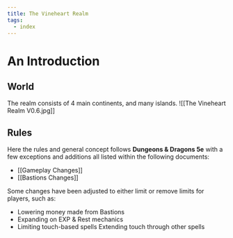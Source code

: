 ```yaml
---
title: The Vineheart Realm
tags:
  - index
---
```


# An Introduction

## World

The realm consists of 4 main continents, and many islands.
![[The Vineheart Realm V0.6.jpg]]

## Rules

Here the rules and general concept follows **Dungeons & Dragons 5e** with a few exceptions and additions all listed within the following documents:
- [[Gameplay Changes]] 
- [[Bastions Changes]]

Some changes have been adjusted to either limit or remove limits for players, such as:
- Lowering money made from Bastions
- Expanding on EXP & Rest mechanics
- Limiting touch-based spells
	Extending touch through other spells

